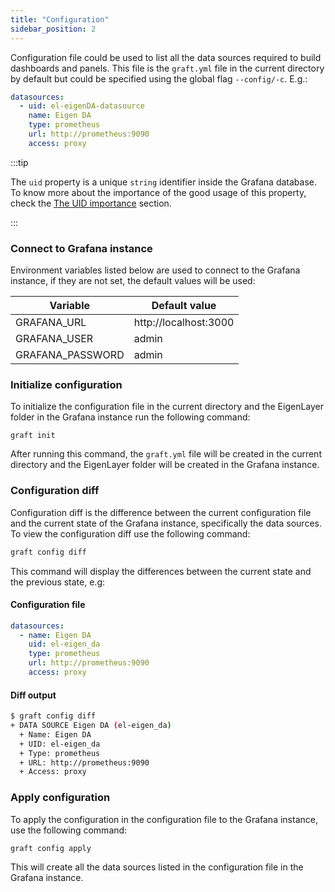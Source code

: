 ```yaml
---
title: "Configuration"
sidebar_position: 2
---
```


Configuration file could be used to list all the data sources required to build dashboards and panels. This file is the `graft.yml` file in the current directory by default but could be specified using the global flag `--config/-c`. E.g.:

```yaml
datasources:
  - uid: el-eigenDA-datasource
    name: Eigen DA
    type: prometheus
    url: http://prometheus:9090
    access: proxy
```

:::tip

The `uid` property is a unique `string` identifier inside the Grafana database. To know more about the importance of the good usage of this property, check the [The UID importance](./the-uid-importance) section.

:::

### Connect to Grafana instance

Environment variables listed below are used to connect to the Grafana instance, if they are not set, the default values will be used:

| Variable | Default value |
| --- | --- |
| GRAFANA_URL | http://localhost:3000 |
| GRAFANA_USER | admin |
| GRAFANA_PASSWORD | admin |

### Initialize configuration

To initialize the configuration file in the current directory and the EigenLayer folder in the Grafana instance run the following command:

```shell
graft init
```

After running this command, the `graft.yml` file will be created in the current directory and the EigenLayer folder will be created in the Grafana instance.

### Configuration diff

Configuration diff is the difference between the current configuration file and the current state of the Grafana instance, specifically the data sources. To view the configuration diff use the following command:

```bash
graft config diff
```

This command will display the differences between the current state and the previous state, e.g:

#### Configuration file

```yaml
datasources:
  - name: Eigen DA
    uid: el-eigen_da
    type: prometheus
    url: http://prometheus:9090
    access: proxy
```

#### Diff output

```bash
$ graft config diff
+ DATA SOURCE Eigen DA (el-eigen_da)
  + Name: Eigen DA
  + UID: el-eigen_da
  + Type: prometheus
  + URL: http://prometheus:9090
  + Access: proxy
```

### Apply configuration

To apply the configuration in the configuration file to the Grafana instance, use the following command:

```
graft config apply
```

This will create all the data sources listed in the configuration file in the Grafana instance.
